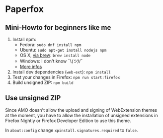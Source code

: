 Paperfox
========

Mini-Howto for beginners like me
--------------------------------

1. Install npm:
    * Fedora: `sudo dnf install npm`
    * Ubuntu: `sudo apt-get install nodejs npm`
    * OS X, [via brew](https://brew.sh/): `brew install node`
    * Windows: I don't know ¯\\_(ツ)_/¯
    * [More infos](https://www.npmjs.com/get-npm)
2. Install dev dependencies (`web-ext`): `npm install`
3. Test your changes in Firefox: `npm run start:firefox`
4. Build unsigned ZIP: `npm build`

Use unsigned ZIP
----------------

Since AMO doesn't allow the upload and signing of WebExtension themes at the moment, you have to allow the installation of unsigned extensions in Firefox Nightly or Firefox Developer Edition to use this theme.

In `about:config` change `xpinstall.signatures.required` to `false`.
